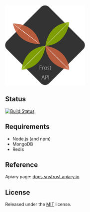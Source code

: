 ![logo](logo.png)

## Status
[![Build Status](https://img.shields.io/travis/Frost-Dev/Frost-API.svg?style=flat-square)](https://travis-ci.org/Frost-Dev/Frost-API)

## Requirements
- Node.js (and npm)
- MongoDB
- Redis

## Reference
Apiary page: [docs.snsfrost.apiary.io](http://docs.snsfrost.apiary.io/)

## License
Released under the [MIT](LICENSE) license.
